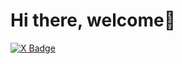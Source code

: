 # Hi there, welcome👋

[![X Badge](https://upload.wikimedia.org/wikipedia/commons/thumb/5/53/X_logo_2023_original.svg/450px-X_logo_2023_original.svg.png&link=https://twitter.com/Chile89672512)](https://twitter.com/Chile89672512)

<!--
**chile4coding/chile4coding** is a ✨ _special_ ✨ repository because its `README.md` (this file) appears on your GitHub profile.

Here are some ideas to get you started:

- 🔭 I’m currently working on ...
- 🌱 I’m currently learning ...
- 👯 I’m looking to collaborate on ...
- 🤔 I’m looking for help with ...
- 💬 Ask me about ...
- 📫 How to reach me: ...
- 😄 Pronouns: ...
- ⚡ Fun fact: ...
-->
